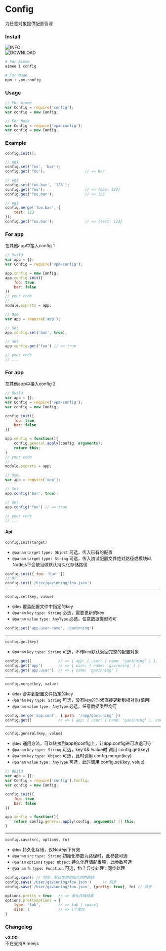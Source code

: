 # Config

为任意对象提供配置管理


### Install

![INFO](https://nodei.co/npm/vpm-config.png?downloads=true&downloadRank=true&stars=true)  
![DOWNLOAD](https://nodei.co/npm-dl/vpm-config.png?height=3)  

```sh
# For Aimee
aimee i config
```

```sh
# For Node
npm i vpm-config
```


### Usage
```javascript
// For Aimee
var Config = require('config');
var config = new Config;
```
```javascript
// For Node
var Config = require('vpm-config');
var config = new Config;
```
### Example
```javascript
config.init();

// eg1
config.set('foo', 'bar');
config.get('foo');					// => bar

// eg2
config.set('foo.bar', '123');
config.get('foo');					// => {bar: 123}
config.get('foo.bar');				// => 123

// eg3
config.merge('foo.bar', {
    test: 123
});
config.get('foo.bar');				// => {test: 123}
```  

### For app
在其他app中接入config 1
```js
// Build
var app = {};
var Config = require('vpm-config');

app.config = new Config;
app.config.init({
    foo: true,
    bar: false
})
// your code
// ...
module.exports = app;
```
```js
// Use
var app = require('app');

// Set
app.config.set('bar', true);

// Get
app.config.get('foo') // => true

// your code
// ...
```

### For app
在其他app中接入config 2
```js
// Build
var app = {};
var Config = require('vpm-config');
var config = new Config;

config.init({
    foo: true,
    bar: false
})

app.config = function(){
    config.general.apply(config, arguments);
    return this;
}
// your code
// ...
module.exports = app;
```
```js
// Use
var app = require('app');

// Set
app.config('bar', true);

// Get
app.config('foo') // => true

// your code
// ...
```

#### Api

``config.init(target)``
* ``@param`` ``target`` ``type: Object`` 可选，传入已有的配置
* ``@param`` ``target`` ``type: String`` 可选，传入初试配置文件绝对路径或模块id，Nodejs下会被当做默认持久化存储路径   
```javascript
config.init({ foo: 'bar' })
// Or
config.init('/User/gavinning/foo.json')
```
---

``config.set(key, value)``
* ``@des`` 覆盖配置文件中指定的key
* ``@param`` ``key`` ``type: String`` 必选，需要更新的key
* ``@param`` ``value`` ``type: AnyType`` 必选，任意数据类型均可
```javascript
config.set('app.user.name', 'gavinning')
```
---

``config.get(key)``
* ``@param`` ``key`` ``type: String`` 可选，不传key默认返回完整的配置对象
```javascript
config.get()            // => { app: { user: { name: 'gavinning' } }, foo: 'bar' }
config.get('app')       // => { user: { name: 'gavinning' } }
config.get('app.user')  // => { name: 'gavinning' }
```
---

``config.merge(key, value)``
* ``@des`` 合并到配置文件指定的key
* ``@param`` ``key`` ``type: String`` 可选，没有key的时候直接更新到根对象(慎用)
* ``@param`` ``value`` ``type: AnyType`` 必选，任意数据类型均可
```javascript
config.merge('app.conf', { path: '/app/gavinning' })
config.get()            // => { app: { user: { name: 'gavinning' }, conf: { path: '/app/gavinning' } }, foo: 'bar' }
```
---
``config.general(key, value)``
* ``@des`` 通用方法，可以转接到app的config上，让app.config进可攻退可守
* ``@param`` ``key`` ``type: String`` 可选，key && !value时 调用 config.get(key)
* ``@param`` ``key`` ``type: Object`` 可选，此时调用 config.merge(key)
* ``@param`` ``value`` ``type: AnyType`` 可选，此时调用 config.set(key, value)
```javascript
// Build
var app = {};
var Config = require('config').Config;
var config = new Config;

config.init({
    foo: true,
    bar: false
})

app.config = function(){
    return config.general.apply(config, arguments) || this;
}
```


---

``config.save(src, options, fn)``
* ``@des`` 持久化存储，仅Nodejs下有效
* ``@param`` ``src`` ``type: String`` 初始化参数为路径时，此参数可选
* ``@param`` ``options`` ``type: Object`` 持久化存储配置项，此参数可选
* ``@param`` ``fn`` ``type: Function`` 可选，fn ? 异步处理 : 同步处理
```javascript
config.save() // 同步，默认使用初始化时的路径
config.save('/User/gavinning/foo.json')     // 同步
config.save('/User/gavinning/foo.json', {pretty: true}, fn) // 异步

options.pretty = true   // => 美化存储结果
options.prettyOptions = {
    type: 'tab',        // => tab | space
    size: 1             // => 1个单位
}
```


### Changelog
**v3.00**  
不在支持Aimeejs
